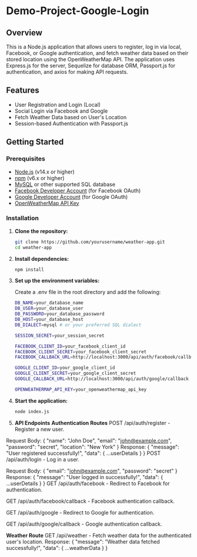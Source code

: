 # Demo-Project-Google-Login

## Overview

This is a Node.js application that allows users to register, log in via local, Facebook, or Google authentication, and fetch weather data based on their stored location using the OpenWeatherMap API. The application uses Express.js for the server, Sequelize for database ORM, Passport.js for authentication, and axios for making API requests.

## Features

- User Registration and Login (Local)
- Social Login via Facebook and Google
- Fetch Weather Data based on User's Location
- Session-based Authentication with Passport.js

## Getting Started

### Prerequisites

- [Node.js](https://nodejs.org/) (v14.x or higher)
- [npm](https://www.npmjs.com/) (v6.x or higher)
- [MySQL](https://www.mysql.com/) or other supported SQL database
- [Facebook Developer Account](https://developers.facebook.com/) (for Facebook OAuth)
- [Google Developer Account](https://console.developers.google.com/) (for Google OAuth)
- [OpenWeatherMap API Key](https://home.openweathermap.org/users/sign_up)

### Installation

1. **Clone the repository:**

   ```bash
   git clone https://github.com/yourusername/weather-app.git
   cd weather-app

2. **Install dependencies:**
 
   ```bash
   npm install

3. **Set up the environment variables:**

   Create a .env file in the root directory and add the following:
   
     ```bash
   DB_NAME=your_database_name
   DB_USER=your_database_user
   DB_PASSWORD=your_database_password
   DB_HOST=your_database_host
   DB_DIALECT=mysql # or your preferred SQL dialect

   SESSION_SECRET=your_session_secret
  
   FACEBOOK_CLIENT_ID=your_facebook_client_id
   FACEBOOK_CLIENT_SECRET=your_facebook_client_secret
   FACEBOOK_CALLBACK_URL=http://localhost:3000/api/auth/facebook/callback

   GOOGLE_CLIENT_ID=your_google_client_id
   GOOGLE_CLIENT_SECRET=your_google_client_secret
   GOOGLE_CALLBACK_URL=http://localhost:3000/api/auth/google/callback

   OPENWEATHERMAP_API_KEY=your_openweathermap_api_key

4. **Start the application:**

    ```bash
    node index.js

5. **API Endpoints**
  **Authentication Routes**
  POST /api/auth/register - Register a new user.

  Request Body: { "name": "John Doe", "email": "john@example.com", "password": "secret", "location": "New York" }
  Response: { "message": "User registered successfully!", "data": { ...userDetails } }
  POST /api/auth/login - Log in a user.

  Request Body: { "email": "john@example.com", "password": "secret" }
  Response: { "message": "User logged in successfully!", "data": { ...userDetails } }
  GET /api/auth/facebook - Redirect to Facebook for authentication.

  GET /api/auth/facebook/callback - Facebook authentication callback.

  GET /api/auth/google - Redirect to Google for authentication.

  GET /api/auth/google/callback - Google authentication callback.

  **Weather Route**
  GET /api/weather - Fetch weather data for the authenticated user's location.
  Response: { "message": "Weather data fetched successfully!", "data": { ...weatherData } }
